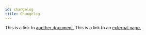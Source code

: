 ```yaml
---
id: changelog
title: Changelog
---
```


This is a link to [another document.](doc3.md)
This is a link to an [external page.](http://www.example.com)
